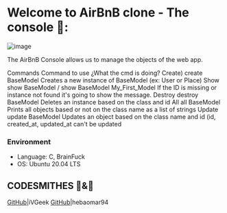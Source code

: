 # Welcome to AirBnB clone - The console 🏡:
![image](https://github.com/iVGeek/AirBnB_clone/blob/master/screenshot.png)

The AirBnB Console allows us to manage the objects of the web app.

Commands	Command to use	¿What the cmd is doing?
Create)	create BaseModel	Creates a new instance of BaseModel (ex: User or Place)
Show	show BaseModel / show BaseModel My_First_Model	If the ID is missing or instance not found it's going to show the message.
Destroy	destroy BaseModel	Deletes an instance based on the class and id
All	all BaseModel	Prints all objects based or not on the class name as a list of strings
Update	update BaseModel	Updates an object based on the class name and id (id, created_at, updated_at can't be updated

### Environment
* Language: C, BrainFuck
* OS: Ubuntu 20.04 LTS

## CODESMITHES 🦊&🌻

[GitHub](https://github.com/iVGeek)|iVGeek
[GitHub](https://github.com/hebaomar94)|hebaomar94


